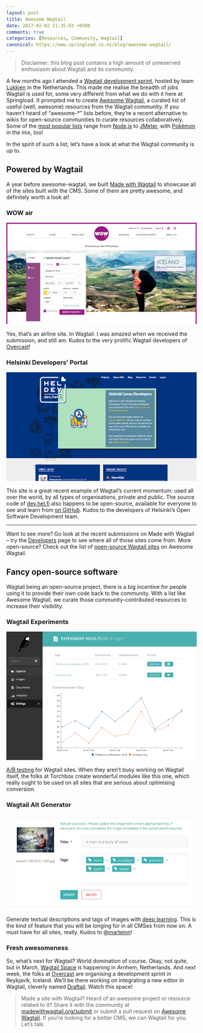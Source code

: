 ```yaml
---
layout: post
title: Awesome Wagtail
date: 2017-02-02 11:35:03 +0300
comments: true
categories: [Resources, Community, Wagtail]
canonical: https://www.springload.co.nz/blog/awesome-wagtail/
---
```


> Disclaimer: this blog post contains a high amount of unreserved enthusiasm about Wagtail and its community.

A few months ago I attended a [Wagtail development sprint](https://medium.com/@robmoorman/wrap-up-dutch-wagtail-sprint-8c1d75e964fb), hosted by team [Lukkien](https://www.lukkien.com/) in the Netherlands. This made me realise the breadth of jobs Wagtail is used for, some very different from what we do with it here at Springload. It prompted me to create [Awesome Wagtail](https://github.com/springload/awesome-wagtail), a curated list of useful (well, awesome) resources from the Wagtail community. If you haven’t heard of “awesome-\*” lists before, they’re a recent alternative to wikis for open-source communities to curate resources collaboratively. Some of the [most popular lists](https://github.com/sindresorhus/awesome) range from [Node.js](https://github.com/sindresorhus/awesome-nodejs) to [JMeter](https://github.com/aliesbelik/awesome-jmeter), with [Pokémon](https://github.com/tobiasbueschel/awesome-pokemon) in the mix, too!

In the spirit of such a list, let’s have a look at what the Wagtail community is up to.

<!-- more -->

## Powered by Wagtail

A year before awesome-wagtail, we built [Made with Wagtail](https://madewithwagtail.org/) to showcase all of the sites built with the CMS. Some of them are pretty awesome, and definitely worth a look at!

### WOW air

[![Screenshot of the WOW air homepage, with the flight booking engine](/images/wow-air.png)](https://madewithwagtail.org/developers/overcast-software/wow-air/)

Yes, that’s an airline site. In Wagtail. I was amazed when we received the submission, and still am. Kudos to the very prolific Wagtail developers of [Overcast](https://www.overcast.io/)!

### Helsinki Developers’ Portal

[![Screenshot of the developer portal’s homepage](/images/devl-hel-fi.png)](https://madewithwagtail.org/developers/riku-oja/helsinki-loves-developers/)

This site is a great recent example of Wagtail’s current momentum: used all over the world, by all types of organisations, private and public. The source code of [dev.hel.fi](http://dev.hel.fi/) also happens to be open-source, available for everyone to see and learn from [on GitHub](https://github.com/City-of-Helsinki/devheldev). Kudos to the developers of Helsinki’s Open Software Development team.

---

Want to see more? Go look at the recent submissions on Made with Wagtail – try the [Developers](https://madewithwagtail.org/developers/) page to see where all of those sites come from. More open-source? Check out the list of [open-source Wagtail sites](https://github.com/springload/awesome-wagtail#open-source-sites) on Awesome Wagtail.

## Fancy open-source software

Wagtail being an open-source project, there is a big incentive for people using it to provide their own code back to the community. With a list like Awesome Wagtail, we curate those community-contributed resources to increase their visibility.

### Wagtail Experiments

[![Screenshot of the Wagtail Experiments admin, with two experiments under comparison](/images/wagtail-experiments.png)](https://github.com/torchbox/wagtail-experiments)

[A/B testing](https://vwo.com/ab-testing/) for Wagtail sites. When they aren’t busy working on Wagtail itself, the folks at Torchbox create wonderful modules like this one, which really ought to be used on all sites that are serious about optimising conversion.

### Wagtail Alt Generator

[![Screenshot of the Wagtail image upload, with the image title / alt text pre-filled with content describing the image – a man in a body of water](/images/wagtail-alt-generator.png)](https://github.com/marteinn/wagtail-alt-generator)

Generate textual descriptions and tags of images with [deep learning](https://en.wikipedia.org/wiki/Deep_learning). This is the kind of feature that you will be longing for in all CMSes from now on. A must have for all sites, really. Kudos to [@marteinn](https://github.com/marteinn)!

### Fresh awesomeness

So, what’s next for Wagtail? World domination of course. Okay, not quite, but in March, [Wagtail Space](https://www.wagtail.space/) is happening in Arnhem, Netherlands. And next week, the folks at [Overcast](https://www.overcast.io/) are organising a development sprint in Reykjavík, Iceland. We’ll be there working on integrating a new editor in Wagtail, cleverly named [Draftail](https://springload.github.io/draftail/). Watch this space!

> Made a site with Wagtail? Heard of an awesome project or resource related to it? Share it with the community at [madewithwagtail.org/submit](https://madewithwagtail.org/submit/) or submit a pull request on [Awesome Wagtail](https://github.com/springload/awesome-wagtail). If you’re looking for a better CMS, we can Wagtail for you. Let’s talk.
